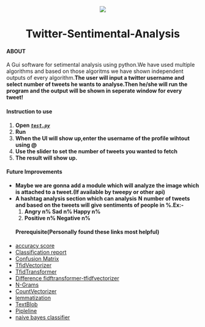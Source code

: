 <p align="center">
  <img src="https://github.com/akbloodadarsh/Twitter-Sentimental-Analysis/blob/master/Twitterlogo.png?raw=true">
</p>
<h1 align="center">Twitter-Sentimental-Analysis</h1>

#### ABOUT

A Gui software for setimental analysis using python.We have used multiple algorithms and based on those algoritms we have shown independent outputs of every algorithm.**The user will input a twitter username and select number of tweets he wants to analyse.Then he/she will run the program and the output will be shown in seperate window for every tweet!**

#### Instruction to use
1. **Open [_`test.py`_](https://github.com/akbloodadarsh/Twitter-Sentimental-Analysis/blob/master/test.py)**
2. **Run**
3. **When the UI will show up,enter the username of the profile wihtout using @**
4. **Use the slider to set the number of tweets you wanted to fetch**
5. **The result will show up.**

#### Future Improvements
* **Maybe we are gonna add a module which will analyze the image which is attached to a tweet.(If available by tweepy or other api)** 
* **A hashtag analysis section which can analysis** **N** **number of tweets and based on the tweets will give sentiments of people in %.Ex:-**  
  1. **Angry n% Sad n% Happy n%**
  2. **Positive n% Negative n%**

<ul>
  
 #### Prerequisite(Personally found these links most helpful)
<li> <a href="https://scikit-learn.org/stable/modules/generated/sklearn.metrics.accuracy_score.html#:~:text=sklearn.metrics.,set%20of%20labels%20in%20y_true.">accuracy score</a></li>
<li>	<a href="https://muthu.co/understanding-the-classification-report-in-sklearn/#:~:text=A%20Classification%20report%20is%20used,predictions%20from%20a%20classification%20algorithm.&text=The%20report%20shows%20the%20main,positives%2C%20true%20and%20false%20negatives.">Classification report </a></li>
<li>	<a href="https://towardsdatascience.com/understanding-confusion-matrix-a9ad42dcfd62">Confusion Matrix</a></li>
<li>	<a href="https://scikit-learn.org/stable/modules/generated/sklearn.feature_extraction.text.TfidfVectorizer.html">TfidVectorizer</a></li>
<li>	<a href="https://scikit-learn.org/stable/modules/generated/sklearn.feature_extraction.text.TfidfTransformer.html">TfidTransformer</a></li>
<li>	<a href="http://kavita-ganesan.com/tfidftransformer-tfidfvectorizer-usage-differences/#.Xu9xuXUzaT_">Difference fidftransformer-tfidfvectorizer</a></li>
<li>	<a href="https://kavita-ganesan.com/what-are-n-grams/">N-Grams</a></li>
<li>	<a href="https://kavita-ganesan.com/how-to-use-countvectorizer/#.Xu9m0HUzaT8">CountVectorizer</a></li>
<li>	<a href="https://www.nltk.org/_modules/nltk/stem/wordnet.html">lemmatization</a></li>
<li>	<a href="https://textblob.readthedocs.io/en/dev/">TextBlob</a></li>
<li>	<a href="https://stackoverflow.com/questions/33091376/python-what-is-exactly-sklearn-pipeline-pipeline">Pipleline</a></li>
<li>	<a href="https://www.geeksforgeeks.org/naive-bayes-classifiers/">naive bayes classifier</a></li>
  </ul>
